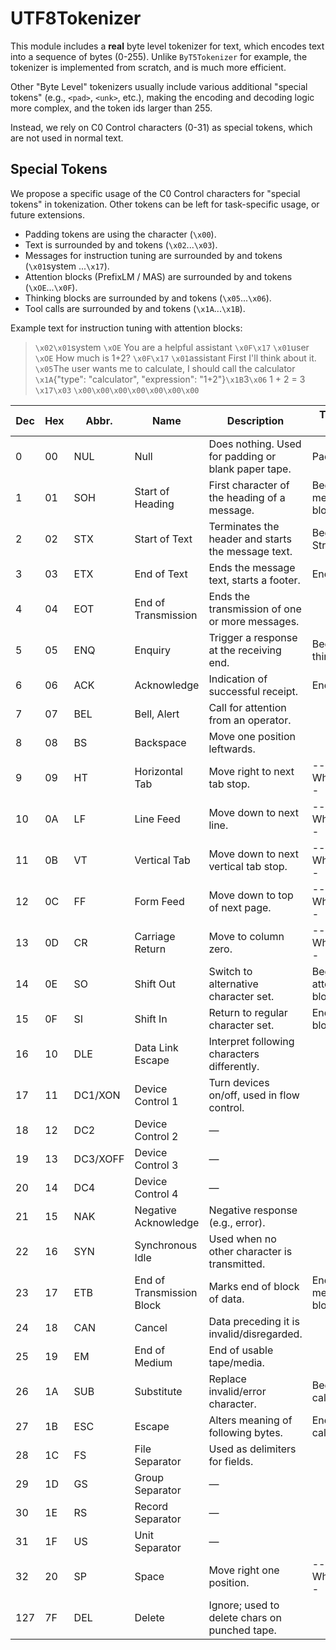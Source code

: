 # UTF8Tokenizer

This module includes a **real** byte level tokenizer for text, which encodes text into a sequence of bytes (0-255).
Unlike `ByT5Tokenizer` for example, the tokenizer is implemented from scratch, and is much more efficient.

Other "Byte Level" tokenizers usually include various additional "special tokens" (e.g., `<pad>`, `<unk>`, etc.),
making the encoding and decoding logic more complex, and the token ids larger than 255.

Instead, we rely on C0 Control characters (0-31) as special tokens, which are not used in normal text.

## Special Tokens

We propose a specific usage of the C0 Control characters for "special tokens" in tokenization.
Other tokens can be left for task-specific usage, or future extensions.

- Padding tokens are using the <Null> character (`\x00`).
- Text is surrounded by <StartOfText> and <EndOfText> tokens (`\x02`...`\x03`).
- Messages for instruction tuning are surrounded by <StartOfHeading> and <EndOfTransmission> tokens (`\x01`system ...`\x17`).
- Attention blocks (PrefixLM / MAS) are surrounded by <ShiftOut> and <ShiftIn> tokens (`\xOE`...`\x0F`).
- Thinking blocks are surrounded by <Enquiry> and <Acknowledge> tokens (`\x05`...`\x06`).
- Tool calls are surrounded by <Substitute> and <Escape> tokens (`\x1A`...`\x1B`).


Example text for instruction tuning with attention blocks:

> `\x02\x01`system
> `\xOE` You are a helpful assistant `\x0F\x17`
> `\x01`user
> `\xOE` How much is 1+2? `\x0F\x17`
> `\x01`assistant
> First I'll think about it.
> `\x05`The user wants me to calculate, I should call the calculator 
> `\x1A`{"type": "calculator", "expression": "1+2"}`\x1B`3`\x06`
> 1 + 2 = 3 `\x17\x03`
> `\x00\x00\x00\x00\x00\x00\x00`


| Dec | Hex | Abbr.    | Name                      | Description                                         | Tokenizer Usage       |
|-----|-----|----------|---------------------------|-----------------------------------------------------|-----------------------|
| 0   | 00  | NUL      | Null                      | Does nothing. Used for padding or blank paper tape. | Padding               |
| 1   | 01  | SOH      | Start of Heading          | First character of the heading of a message.        | Begin message block   |
| 2   | 02  | STX      | Start of Text             | Terminates the header and starts the message text.  | Beginning of String   |
| 3   | 03  | ETX      | End of Text               | Ends the message text, starts a footer.             | End of String         |
| 4   | 04  | EOT      | End of Transmission       | Ends the transmission of one or more messages.      |                       |
| 5   | 05  | ENQ      | Enquiry                   | Trigger a response at the receiving end.            | Begin thinking        |
| 6   | 06  | ACK      | Acknowledge               | Indication of successful receipt.                   | End thinking          |
| 7   | 07  | BEL      | Bell, Alert               | Call for attention from an operator.                |                       |
| 8   | 08  | BS       | Backspace                 | Move one position leftwards.                        |                       |
| 9   | 09  | HT       | Horizontal Tab            | Move right to next tab stop.                        | --Whitespace--        |
| 10  | 0A  | LF       | Line Feed                 | Move down to next line.                             | --Whitespace--        |
| 11  | 0B  | VT       | Vertical Tab              | Move down to next vertical tab stop.                | --Whitespace--        |
| 12  | 0C  | FF       | Form Feed                 | Move down to top of next page.                      | --Whitespace--        |
| 13  | 0D  | CR       | Carriage Return           | Move to column zero.                                | --Whitespace--        |
| 14  | 0E  | SO       | Shift Out                 | Switch to alternative character set.                | Begin attention block |
| 15  | 0F  | SI       | Shift In                  | Return to regular character set.                    | End attention block   |
| 16  | 10  | DLE      | Data Link Escape          | Interpret following characters differently.         |                       |
| 17  | 11  | DC1/XON  | Device Control 1          | Turn devices on/off, used in flow control.          |                       |
| 18  | 12  | DC2      | Device Control 2          | —                                                   |                       |
| 19  | 13  | DC3/XOFF | Device Control 3          | —                                                   |                       |
| 20  | 14  | DC4      | Device Control 4          | —                                                   |                       |
| 21  | 15  | NAK      | Negative Acknowledge      | Negative response (e.g., error).                    |                       |
| 22  | 16  | SYN      | Synchronous Idle          | Used when no other character is transmitted.        |                       |
| 23  | 17  | ETB      | End of Transmission Block | Marks end of block of data.                         | End of message block  |
| 24  | 18  | CAN      | Cancel                    | Data preceding it is invalid/disregarded.           |                       |
| 25  | 19  | EM       | End of Medium             | End of usable tape/media.                           |                       |
| 26  | 1A  | SUB      | Substitute                | Replace invalid/error character.                    | Begin tool calling    |
| 27  | 1B  | ESC      | Escape                    | Alters meaning of following bytes.                  | End tool calling      |
| 28  | 1C  | FS       | File Separator            | Used as delimiters for fields.                      |                       |
| 29  | 1D  | GS       | Group Separator           | —                                                   |                       |
| 30  | 1E  | RS       | Record Separator          | —                                                   |                       |
| 31  | 1F  | US       | Unit Separator            | —                                                   |                       |
| 32  | 20  | SP       | Space                     | Move right one position.                            | --Whitespace--        |
| 127 | 7F  | DEL      | Delete                    | Ignore; used to delete chars on punched tape.       |                       |